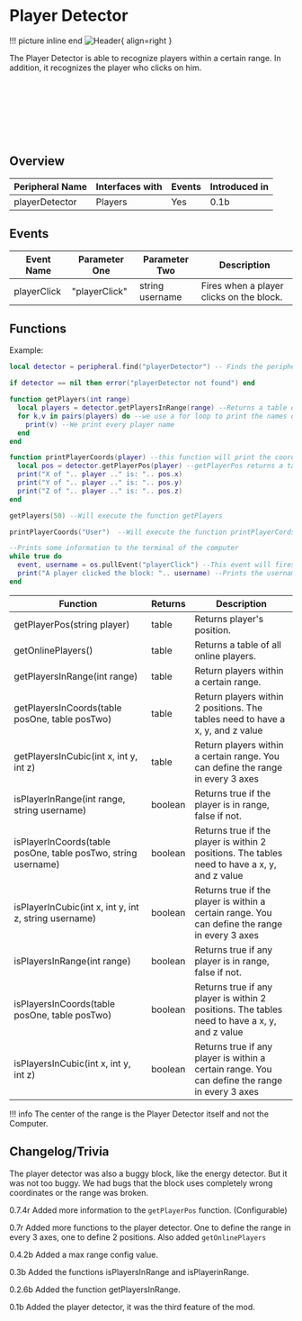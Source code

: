 # Player Detector

!!! picture inline end
    ![Header](https://intelligence-modding.de/wp-content/uploads/2021/04/Player-Detector.png){ align=right }

The Player Detector is able to recognize players within a certain range. In addition, it recognizes the player who clicks on him.

<br><br><br><br><br><br>

## Overview

| Peripheral Name | Interfaces with | Events | Introduced in |
| --------------- | --------------- | ------ | ------------- |
| playerDetector  | Players         | Yes    | 0.1b          |

## Events

| Event Name  | Parameter One | Parameter Two   | Description                              |
| ----------- | ------------- | --------------- | ---------------------------------------- |
| playerClick | "playerClick" | string username | Fires when a player clicks on the block. |

## Functions

Example:

```lua
local detector = peripheral.find("playerDetector") -- Finds the peripheral if one is connected

if detector == nil then error("playerDetector not found") end

function getPlayers(int range)
  local players = detector.getPlayersInRange(range) --Returns a table of every player in a certain range
  for k,v in pairs(players) do --we use a for loop to print the names of every player
    print(v) --We print every player name
  end
end

function printPlayerCoords(player) --this function will print the coordinates of the player
  local pos = detector.getPlayerPos(player) --getPlayerPos returns a table with coordinates
  print("X of ".. player .." is: ".. pos.x)
  print("Y of ".. player .." is: ".. pos.y)
  print("Z of ".. player .." is: ".. pos.z)
end

getPlayers(50) --Will execute the function getPlayers

printPlayerCoords("User")  --Will execute the function printPlayerCords

--Prints some information to the terminal of the computer
while true do
  event, username = os.pullEvent("playerClick") --This event will fires when a player clicks on the block
  print("A player clicked the block: ".. username) --Prints the username of the player
end
```

| Function                                                      | Returns | Description                            |
| --------------------------------------------------------------| ------- | ---------------------------------------|
| getPlayerPos(string player)                                   | table   | Returns player's position.             |
| getOnlinePlayers()                                            | table   | Returns a table of all online players.             |
| getPlayersInRange(int range)                                  | table   | Return players within a certain range. |
| getPlayersInCoords(table posOne, table posTwo)                | table   | Return players within 2 positions. The tables need to have a x, y, and z value |
| getPlayersInCubic(int x, int y, int z)                        | table   | Return players within a certain range. You can define the range in every 3 axes |
| isPlayerInRange(int range, string username)                   | boolean | Returns true if the player is in range, false if not. |
| isPlayerInCoords(table posOne, table posTwo, string username) | boolean | Returns true if the player is within 2 positions. The tables need to have a x, y, and z value |
| isPlayerInCubic(int x, int y, int z, string username)         | boolean | Returns true if the player is within a certain range. You can define the range in every 3 axes |
| isPlayersInRange(int range)                                   | boolean | Returns true if any player is in range, false if not. |
| isPlayersInCoords(table posOne, table posTwo)                 | boolean | Returns true if any player is within 2 positions. The tables need to have a x, y, and z value |
| isPlayersInCubic(int x, int y, int z)                         | boolean | Returns true if any player is within a certain range. You can define the range in every 3 axes |

!!! info
    The center of the range is the Player Detector itself and not the Computer.

## Changelog/Trivia

The player detector was also a buggy block, like the energy detector. But it was not too buggy.
We had bugs that the block uses completely wrong coordinates or the range was broken.

0.7.4r
Added more information to the `getPlayerPos` function. (Configurable)

0.7r
Added more functions to the player detector. One to define the range in every 3 axes, one to define 2 positions.
Also added `getOnlinePlayers`

0.4.2b
Added a max range config value.

0.3b
Added the functions isPlayersInRange and isPlayerinRange.

0.2.6b
Added the function getPlayersInRange.

0.1b
Added the player detector, it was the third feature of the mod.
